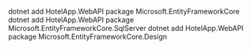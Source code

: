 <!-- Add package to HotelApp.WebAPI -->
dotnet add HotelApp.WebAPI package Microsoft.EntityFrameworkCore
dotnet add HotelApp.WebAPI package Microsoft.EntityFrameworkCore.SqlServer
dotnet add HotelApp.WebAPI package Microsoft.EntityFrameworkCore.Design